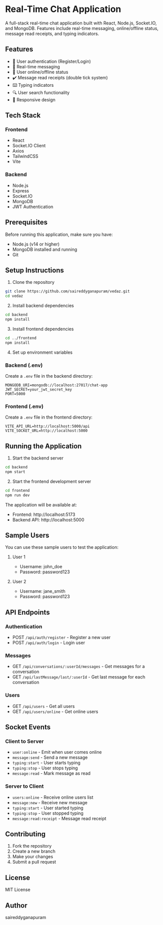 # Real-Time Chat Application

A full-stack real-time chat application built with React, Node.js, Socket.IO, and MongoDB. Features include real-time messaging, online/offline status, message read receipts, and typing indicators.

## Features

- 🔐 User authentication (Register/Login)
- 💬 Real-time messaging
- 👥 User online/offline status
- ✔️ Message read receipts (double tick system)
- ⌨️ Typing indicators
- 🔍 User search functionality
- 📱 Responsive design

## Tech Stack

### Frontend
- React
- Socket.IO Client
- Axios
- TailwindCSS
- Vite

### Backend
- Node.js
- Express
- Socket.IO
- MongoDB
- JWT Authentication

## Prerequisites

Before running this application, make sure you have:

- Node.js (v14 or higher)
- MongoDB installed and running
- Git

## Setup Instructions

1. Clone the repository
```bash
git clone https://github.com/saireddyganapuram/vedaz.git
cd vedaz
```

2. Install backend dependencies
```bash
cd backend
npm install
```

3. Install frontend dependencies
```bash
cd ../frontend
npm install
```

4. Set up environment variables

### Backend (.env)
Create a `.env` file in the backend directory:
```env
MONGODB_URI=mongodb://localhost:27017/chat-app
JWT_SECRET=your_jwt_secret_key
PORT=5000
```

### Frontend (.env)
Create a `.env` file in the frontend directory:
```env
VITE_API_URL=http://localhost:5000/api
VITE_SOCKET_URL=http://localhost:5000
```

## Running the Application

1. Start the backend server
```bash
cd backend
npm start
```

2. Start the frontend development server
```bash
cd frontend
npm run dev
```

The application will be available at:
- Frontend: http://localhost:5173
- Backend API: http://localhost:5000

## Sample Users

You can use these sample users to test the application:

1. User 1
   - Username: john_doe
   - Password: password123

2. User 2
   - Username: jane_smith
   - Password: password123

## API Endpoints

### Authentication
- POST `/api/auth/register` - Register a new user
- POST `/api/auth/login` - Login user

### Messages
- GET `/api/conversations/:userId/messages` - Get messages for a conversation
- GET `/api/lastMessage/last/:userId` - Get last message for each conversation

### Users
- GET `/api/users` - Get all users
- GET `/api/users/online` - Get online users

## Socket Events

### Client to Server
- `user:online` - Emit when user comes online
- `message:send` - Send a new message
- `typing:start` - User starts typing
- `typing:stop` - User stops typing
- `message:read` - Mark message as read

### Server to Client
- `users:online` - Receive online users list
- `message:new` - Receive new message
- `typing:start` - User started typing
- `typing:stop` - User stopped typing
- `message:read:receipt` - Message read receipt

## Contributing

1. Fork the repository
2. Create a new branch
3. Make your changes
4. Submit a pull request

## License

MIT License

## Author

saireddyganapuram
